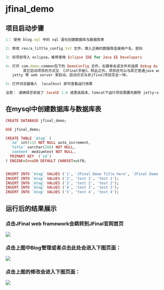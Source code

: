 # jfinal_demo

## 项目启动步骤
```ruby
1： 使用 blog.sql 中的 sql 语句创建数据库与数据库表

2: 修改 res/a_little_config.txt 文件，填入正确的数据库连接用户名、密码

3: 将项目导入 eclipse。推荐使用 Eclipse IDE for Java EE Developers

4: 打开 com.demo.common包下的 DemoConfig 文件，右键单击该文件并选择 Debug As ---> Java Application。
        其它启动项目的方式见 《JFinal手册》。除此之外，项目还可以与其它普通java web 项目一样使用 tomcat
   jetty 等 web server 来启动，启动方式与非jfinal项目完全一样。

5: 打开浏览器输入  localhost 即可查看运行效果

注意： 请确保您安装了 JavaSE 1.6 或更高版本，tomcat下运行项目需要先删除 jetty-server-xxx.jar，否则会有冲突
```

## 在mysql中创建数据库与数据库表
```ruby
CREATE DATABASE jfinal_demo;

USE jfinal_demo;

CREATE TABLE `blog` (
  `id` int(11) NOT NULL auto_increment,
  `title` varchar(200) NOT NULL,
  `content` mediumtext NOT NULL,
  PRIMARY KEY  (`id`)
) ENGINE=InnoDB DEFAULT CHARSET=utf8;


INSERT INTO `blog` VALUES ('1', 'JFinal Demo Title here', 'JFinal Demo Content here');
INSERT INTO `blog` VALUES ('2', 'test 1', 'test 1');
INSERT INTO `blog` VALUES ('3', 'test 2', 'test 2');
INSERT INTO `blog` VALUES ('4', 'test 3', 'test 3');
INSERT INTO `blog` VALUES ('5', 'test 4', 'test 4');
```
## 运行后的结果展示

### 点击JFinal web framework会跳转到JFinal官网首页
![](https://github.com/wang911205/jfinal_demo/blob/master/1.png)

### 点击上图中Blog管理或者点击此处会进入下图页面：
![](https://github.com/wang911205/jfinal_demo/blob/master/2.png)

### 点击上图的修改会进入下图页面：
![](https://github.com/wang911205/jfinal_demo/blob/master/3.png)
